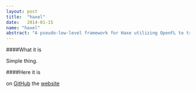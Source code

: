 ```yaml
---
layout: post
title:  "haxel"
date:   2014-01-15
name: "haxel"
abstract: "A pseudo-low-level framework for Haxe utilizing OpenFL to try to bring easy to use tools like pygame to the language."
---
```


####What it is

Simple thing.

####Here it is

on [GitHub](https://github.com/sepharoth213/haxel)
the [website](http://sepharoth213.github.io/haxel)
